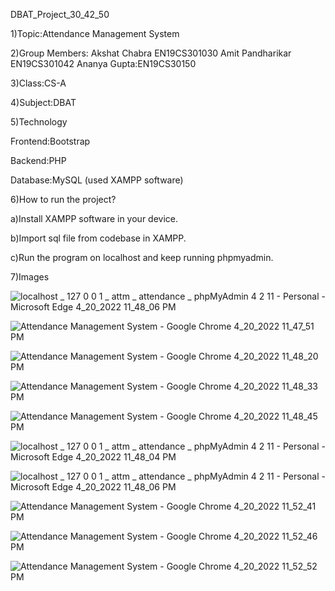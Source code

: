 DBAT_Project_30_42_50

1)Topic:Attendance Management System

2)Group Members:
              Akshat Chabra EN19CS301030
              Amit Pandharikar EN19CS301042
              Ananya Gupta:EN19CS30150
              
3)Class:CS-A

4)Subject:DBAT

5)Technology

Frontend:Bootstrap

Backend:PHP

Database:MySQL (used XAMPP software)

6)How to run the project?

 a)Install XAMPP software in your device.
 
 b)Import sql file from codebase in XAMPP.
 
 c)Run the program on localhost and keep running phpmyadmin.
 
 
7)Images

![localhost _ 127 0 0 1 _ attm _ attendance _ phpMyAdmin 4 2 11 - Personal - Microsoft​ Edge 4_20_2022 11_48_06 PM](https://user-images.githubusercontent.com/59620280/164296761-ff55edc7-0daa-470e-ba96-3f964825e572.png)

![Attendance Management System - Google Chrome 4_20_2022 11_47_51 PM](https://user-images.githubusercontent.com/59620280/164296892-cd5a03ff-4f18-46c2-8a96-39cad9849721.png)

![Attendance Management System - Google Chrome 4_20_2022 11_48_20 PM](https://user-images.githubusercontent.com/59620280/164296935-bd73da50-276f-48b0-b6ee-43d6ea417dc7.png)

![Attendance Management System - Google Chrome 4_20_2022 11_48_33 PM](https://user-images.githubusercontent.com/59620280/164296972-649a30af-4d25-4d01-9b4e-ea3f8aa38cd8.png)

![Attendance Management System - Google Chrome 4_20_2022 11_48_45 PM](https://user-images.githubusercontent.com/59620280/164297016-ce506185-b645-4ca1-9e92-319e704e0834.png)

![localhost _ 127 0 0 1 _ attm _ attendance _ phpMyAdmin 4 2 11 - Personal - Microsoft​ Edge 4_20_2022 11_48_04 PM](https://user-images.githubusercontent.com/59620280/164297047-fcd6ca98-6f0a-4fd9-a2f3-a7552f27ff8e.png)

![localhost _ 127 0 0 1 _ attm _ attendance _ phpMyAdmin 4 2 11 - Personal - Microsoft​ Edge 4_20_2022 11_48_06 PM](https://user-images.githubusercontent.com/59620280/164297076-ea4913b2-d4c9-4ff7-a44e-1647bac5c6f3.png)

![Attendance Management System - Google Chrome 4_20_2022 11_52_41 PM](https://user-images.githubusercontent.com/59620280/164297344-74402a06-4817-4979-8777-be770a6c711c.png)

![Attendance Management System - Google Chrome 4_20_2022 11_52_46 PM](https://user-images.githubusercontent.com/59620280/164297367-7d234368-f58e-41df-b4c3-359a980ed425.png)

![Attendance Management System - Google Chrome 4_20_2022 11_52_52 PM](https://user-images.githubusercontent.com/59620280/164297393-569e03b2-9629-4350-a895-34c2983e01d1.png)



